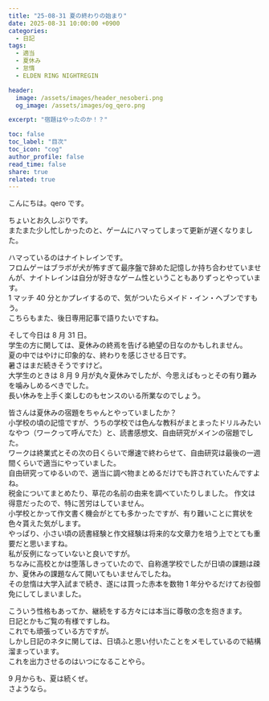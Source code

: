 ```yaml
---
title: "25-08-31 夏の終わりの始まり"
date: 2025-08-31 10:00:00 +0900
categories:
  - 日記
tags:
  - 適当
  - 夏休み
  - 怠惰
  - ELDEN RING NIGHTREGIN

header:
  image: /assets/images/header_nesoberi.png
  og_image: /assets/images/og_qero.png

excerpt: "宿題はやったのか！？"

toc: false
toc_label: "目次"
toc_icon: "cog"
author_profile: false
read_time: false
share: true
related: true
---
```


こんにちは。qero です。

ちょいとお久しぶりです。  
またまた少し忙しかったのと、ゲームにハマってしまって更新が遅くなりました。

ハマっているのはナイトレインです。  
フロムゲーはブラボが犬が怖すぎて最序盤で辞めた記憶しか持ち合わせていませんが、ナイトレインは自分が好きなゲーム性ということもありずっとやっています。  
1 マッチ 40 分とかプレイするので、気がついたらメイド・イン・ヘブンですもう。  
こちらもまた、後日専用記事で語りたいですね。

そして今日は 8 月 31 日。  
学生の方に関しては、夏休みの終焉を告げる絶望の日なのかもしれません。  
夏の中ではやけに印象的な、終わりを感じさせる日です。  
暑さはまだ続きそうですけど。  
大学生のときは 8 月 9 月が丸々夏休みでしたが、今思えばもっとその有り難みを噛みしめるべきでした。  
長い休みを上手く楽しむのもセンスのいる所業なのでしょう。

皆さんは夏休みの宿題をちゃんとやっていましたか？  
小学校の頃の記憶ですが、うちの学校では色んな教科がまとまったドリルみたいなやつ（ワークって呼んでた）と、読書感想文、自由研究がメインの宿題でした。  
ワークは終業式とその次の日くらいで爆速で終わらせて、自由研究は最後の一週間くらいで適当にやっていました。  
自由研究ってゆるいので、適当に調べ物まとめるだけでも許されていたんですよね。  
税金についてまとめたり、草花の名前の由来を調べていたりしました。
作文は得意だったので、特に苦労はしていません。  
小学校とかって作文書く機会がとても多かったですが、有り難いことに賞状を色々貰えた気がします。  
やっぱり、小さい頃の読書経験と作文経験は将来的な文章力を培う上でとても重要だと思いますね。  
私が反例になっていないと良いですが。  
ちなみに高校とかは堕落しきっていたので、自称進学校でしたが日頃の課題は疎か、夏休みの課題なんて開いてもいませんでしたね。  
その怠惰は大学入試まで続き、遂には買った赤本を数物 1 年分やるだけてお役御免にしてしまいました。

こういう性格もあってか、継続をする方々には本当に尊敬の念を抱きます。  
日記とかもご覧の有様ですしね。  
これでも頑張っている方ですが。  
しかし日記のネタに関しては、日頃ふと思い付いたことをメモしているので結構溜まっています。  
これを出力させるのはいつになることやら。

9 月からも、夏は続くぜ。  
さようなら。
